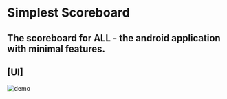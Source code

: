 # Simplest Scoreboard
## The scoreboard for ALL - the android application with minimal features.

## [UI]

![demo](https://user-images.githubusercontent.com/52301388/139113776-a439f961-d130-4f14-8921-edb411822d61.JPG)
